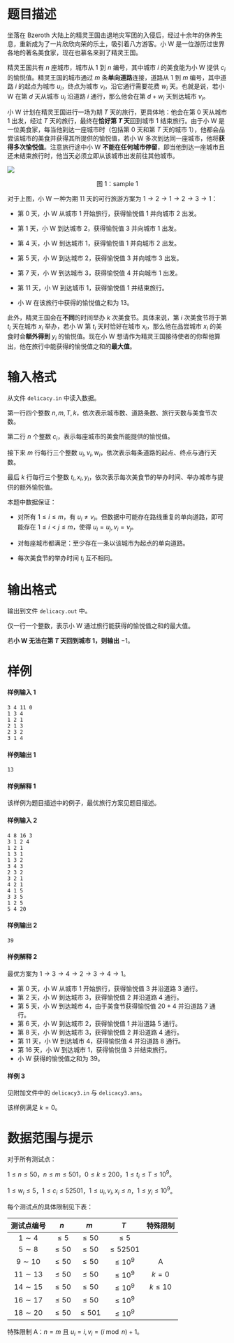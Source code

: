 
# 题目描述

坐落在 Bzeroth 大陆上的精灵王国击退地灾军团的入侵后，经过十余年的休养生息，重新成为了一片欣欣向荣的乐土，吸引着八方游客。小 W 是一位游历过世界各地的著名美食家，现在也慕名来到了精灵王国。

精灵王国共有 $n$ 座城市，城市从 $1$ 到 $n$ 编号，其中城市 $i$ 的美食能为小 W 提供 $c_i$ 的愉悦值。精灵王国的城市通过 $m$ 条**单向道路**连接，道路从 $1$ 到 $m$ 编号，其中道路 $i$ 的起点为城市 $u_i$，终点为城市 $v_i$，沿它通行需要花费 $w_i$ 天。也就是说，若小 W 在第 $d$ 天从城市 $u_i$ 沿道路 $i$ 通行，那么他会在第 $d + w_i$ 天到达城市 $v_i$。

小 W 计划在精灵王国进行一场为期 $T$ 天的旅行，更具体地：他会在第 $0$ 天从城市 $1$ 出发，经过 $T$ 天的旅行，最终在**恰好第 $T$ 天**回到城市 $1$ 结束旅行。由于小 W 是一位美食家，每当他到达一座城市时（包括第 $0$ 天和第 $T$ 天的城市 $1$），他都会品尝该城市的美食并获得其所提供的愉悦值，若小 W 多次到达同一座城市，他将**获得多次愉悦值**。注意旅行途中小 W **不能在任何城市停留**，即当他到达一座城市且还未结束旅行时，他当天必须立即从该城市出发前往其他城市。

![](/source/loj/3339/img/aHR0cHM6Ly9sb2otaW1nLnVweXVuLm1lbmNpLm1lbXNldDAuY24vMjAyMC8wOC8xOC81ZjNiYjJiNTk4Njc5LnBuZw==.png)

<center> 图 1：sample 1 </center>

对于上图，小 W 一种为期 $11$ 天的可行旅游方案为 $1\rightarrow 2 \rightarrow 1 \rightarrow 2 \rightarrow 3 \rightarrow 1$：

- 第 $0$ 天，小 W 从城市 $1$ 开始旅行，获得愉悦值 $1$ 并向城市 $2$ 出发。

- 第 $1$ 天，小 W 到达城市 $2$，获得愉悦值 $3$ 并向城市 $1$ 出发。

- 第 $4$ 天，小 W 到达城市 $1$，获得愉悦值 $1$ 并向城市 $2$ 出发。

- 第 $5$ 天，小 W 到达城市 $2$，获得愉悦值 $3$ 并向城市 $3$ 出发。

- 第 $7$ 天，小 W 到达城市 $3$，获得愉悦值 $4$ 并向城市 $1$ 出发。

- 第 $11$ 天，小 W 到达城市 $1$，获得愉悦值 $1$ 并结束旅行。

- 小 W 在该旅行中获得的愉悦值之和为 $13$。

此外，精灵王国会在**不同**的时间举办 $k$ 次美食节。具体来说，第 $i$ 次美食节将于第 $t_i$ 天在城市 $x_i$ 举办，若小 W 第 $t_i$ 天时恰好在城市 $x_i$，那么他在品尝城市 $x_i$ 的美食时会**额外得到** $y_i$ 的愉悦值。现在小 W 想请作为精灵王国接待使者的你帮他算出，他在旅行中能获得的愉悦值之和的**最大值**。

# 输入格式

从文件 `delicacy.in` 中读入数据。

第一行四个整数 $n, m, T, k$，依次表示城市数、道路条数、旅行天数与美食节次数。

第二行 $n$ 个整数 $c_i$，表示每座城市的美食所能提供的愉悦值。

接下来 $m$ 行每行三个整数 $u_i, v_i, w_i$，依次表示每条道路的起点、终点与通行天数。

最后 $k$ 行每行三个整数 $t_i, x_i, y_i$，依次表示每次美食节的举办时间、举办城市与提供的额外愉悦值。

本题中数据保证：
- 对所有 $1\le i\le m$，有 $u_i \neq v_i$。但数据中可能存在路线重复的单向道路，即可能存在 $1\le i < j\le m$，使得 $u_i = u_j, v_i = v_j$。

- 对每座城市都满足：至少存在一条以该城市为起点的单向道路。

- 每次美食节的举办时间 $t_i$ 互不相同。

# 输出格式

输出到文件 `delicacy.out` 中。

仅一行一个整数，表示小 W 通过旅行能获得的愉悦值之和的最大值。

若**小 W 无法在第 $T$ 天回到城市 $1$，则输出** $-1$。

# 样例

#### 样例输入 1

```plain
3 4 11 0
1 3 4
1 2 1
2 1 3
2 3 2
3 1 4
```

#### 样例输出 1

```plain
13
```

#### 样例解释 1

该样例为题目描述中的例子，最优旅行方案见题目描述。

#### 样例输入 2

```plain
4 8 16 3
3 1 2 4
1 2 1
1 3 1
1 3 2
3 4 3
2 3 2
3 2 1
4 2 1
4 1 5
3 3 5
1 2 5
5 4 20
```

#### 样例输出 2

```plain
39
```

#### 样例解释 2

最优方案为 $1\rightarrow 3\rightarrow 4\rightarrow 2\rightarrow 3\rightarrow 4\rightarrow 1$。

- 第 $0$ 天，小 W 从城市 $1$ 开始旅行，获得愉悦值 $3$ 并沿道路 $3$ 通行。
- 第 $2$ 天，小 W 到达城市 $3$，获得愉悦值 $2$ 并沿道路 $4$ 通行。
- 第 $5$ 天，小 W 到达城市 $4$，由于美食节获得愉悦值 $20 + 4$ 并沿道路 $7$ 通行。
- 第 $6$ 天，小 W 到达城市 $2$，获得愉悦值 $1$ 并沿道路 $5$ 通行。
- 第 $8$ 天，小 W 到达城市 $3$，获得愉悦值 $2$ 并沿道路 $4$ 通行。
- 第 $11$ 天，小 W 到达城市 $4$，获得愉悦值 $4$ 并沿道路 $8$ 通行。
- 第 $16$ 天，小 W 到达城市 $1$，获得愉悦值 $3$ 并结束旅行。
- 小 W 获得的愉悦值之和为 $39$。

#### 样例 3

见附加文件中的 `delicacy3.in` 与 `delicacy3.ans`。

该样例满足 $k=0$。

# 数据范围与提示

对于所有测试点：

$1\le n\le 50$，$n\le m\le 501$，$0\le k\le 200$，$1\le t_i\le T\le 10^9$。

$1\le w_i\le 5$，$1\le c_i\le 52501$，$1\le u_i, v_i, x_i\le n$，$1\le y_i\le 10^9$。

每个测试点的具体限制见下表：

| 测试点编号   | $n$      | $m$       | $T$         | 特殊限制  |
| :------------: | :--------: | :---------: | :-----------: | :---------: |
| $1\sim 4$    | $\le 5$  | $\le 50$  | $\le 5$     |           |
| $5\sim 8$    | $\le 50$ | $\le 50$  | $\le 52501$ |           |
| $9\sim 10$   | $\le 50$ | $\le 50$  | $\le 10^9$  | A         |
| $11\sim 13$  | $\le 50$ | $\le 50$  | $\le 10^9$  | $k=0$     |
| $14\sim 15$  | $\le 50$ | $\le 50$  | $\le 10^9$  | $k\le 10$ |
| $16 \sim 17$ | $\le 50$ | $\le 50$  | $\le 10^9$  |           |
| $18 \sim 20$ | $\le 50$ | $\le 501$ | $\le 10^9$  |           |

特殊限制 A：$n = m$ 且 $u_i = i, v_i = (i \bmod n) + 1$。



